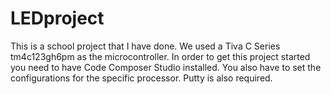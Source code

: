 # LEDproject
This is a school project that I have done.
We used a Tiva C Series  tm4c123gh6pm as the microcontroller. 
In order to get this project started you need to have Code Composer Studio installed.
You also have to set the configurations for the specific processor. 
Putty is also required.
